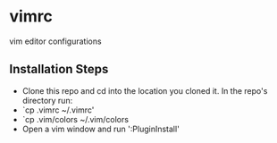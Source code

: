 # vimrc
vim editor configurations

## Installation Steps
* Clone this repo and cd into the location you cloned it.
In the repo's directory run:
* `cp .vimrc ~/.vimrc'
* `cp .vim/colors ~/.vim/colors
* Open a vim window and run ':PluginInstall'
